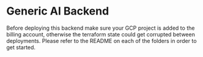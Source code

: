 # Generic AI Backend

Before deploying this backend make sure your GCP project is added to the billing account, otherwise
the terraform state could get corrupted between deployments.
Please refer to the README on each of the folders in order to get started.
